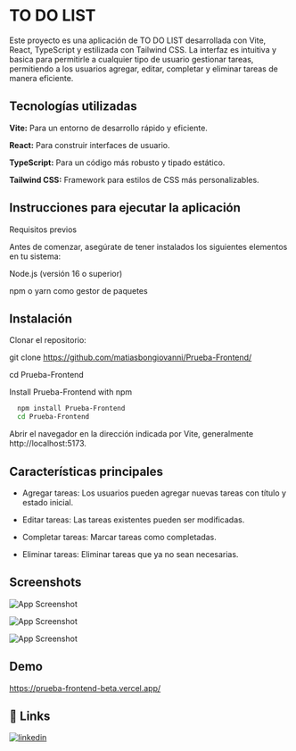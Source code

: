 
# TO DO LIST

Este proyecto es una aplicación de TO DO LIST desarrollada con Vite, React, TypeScript y estilizada con Tailwind CSS. La interfaz es intuitiva y basica para permitirle a cualquier tipo de usuario gestionar tareas, permitiendo a los usuarios agregar, editar, completar y eliminar tareas de manera eficiente.
## Tecnologías utilizadas

**Vite:** Para un entorno de desarrollo rápido y eficiente.

**React:** Para construir interfaces de usuario.

**TypeScript:** Para un código más robusto y tipado estático.

**Tailwind CSS:** Framework para estilos de CSS más personalizables.
## Instrucciones para ejecutar la aplicación

Requisitos previos

Antes de comenzar, asegúrate de tener instalados los siguientes elementos en tu sistema:

Node.js (versión 16 o superior)

npm o yarn como gestor de paquetes
## Instalación

Clonar el repositorio:

git clone https://github.com/matiasbongiovanni/Prueba-Frontend/

cd Prueba-Frontend

Install Prueba-Frontend with npm

```bash
  npm install Prueba-Frontend
  cd Prueba-Frontend
```

Abrir el navegador en la dirección indicada por Vite, generalmente http://localhost:5173.
    
## Características principales

- Agregar tareas: Los usuarios pueden agregar nuevas tareas con título y estado inicial.

- Editar tareas: Las tareas existentes pueden ser modificadas.

- Completar tareas: Marcar tareas como completadas.

- Eliminar tareas: Eliminar tareas que ya no sean necesarias.
## Screenshots

![App Screenshot](https://iili.io/2OWPOEx.png)

![App Screenshot](https://iili.io/2OW6bWb.png)

![App Screenshot](https://iili.io/2OWPpTX.png)




## Demo

https://prueba-frontend-beta.vercel.app/


## 🔗 Links
[![linkedin](https://img.shields.io/badge/linkedin-0A66C2?style=for-the-badge&logo=linkedin&logoColor=white)](https://www.linkedin.com/in/matiasbongiovanni/)

